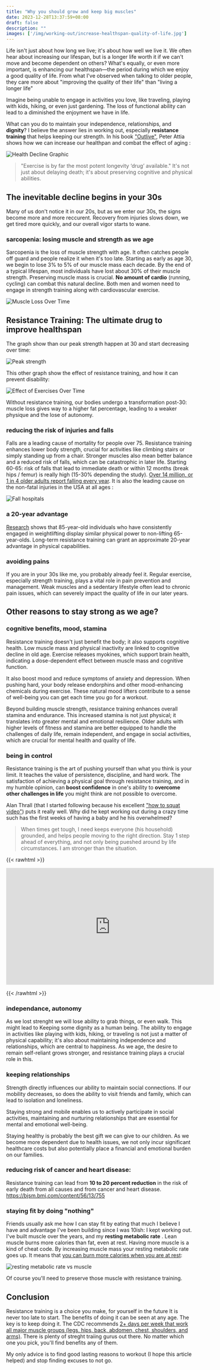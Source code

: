 ```yaml
---
title: "Why you should grow and keep big muscles"
date: 2023-12-28T13:37:59+08:00
draft: false
description: ""
images: ['/img/working-out/increase-healthspan-quality-of-life.jpg']
---
```


Life isn't just about how long we live; it's about how well we live it. We often hear about increasing our lifespan, but is a longer life worth it if we can't move and become dependent on others? What's equally, or even more important, is enhancing our healthspan—the period during which we enjoy a good quality of life. From what I've observed when talking to older people, they care more about "improving the quality of their life" than "living a longer life" 

Imagine being unable to engage in activities you love, like traveling, playing with kids, hiking, or even just gardening. The loss of functional ability can lead to a diminished the enjoyment we have in life. 

What can you do to maintain your independence, relationships, and **dignity**?  I believe the answer lies in working out, especially **resistance training** that helps keeping our strength. In his book ["Outlive"](https://peterattiamd.com/outlive/), Peter Attia shows how we can increase our healthpan and combat the effect of aging : 

![Health Decline Graphic](/img/working-out/increase-healthspan-quality-of-life.jpg)

> "Exercise is by far the most potent longevity ‘drug’ available." It's not just about delaying death; it's about preserving cognitive and physical abilities.

## The inevitable decline begins in your 30s

Many of us don't notice it in our 20s, but as we enter our 30s, the signs become more and more reccurent. Recovery from injuries slows down, we get tired more quickly, and our overall vigor starts to wane. 

### sarcopenia: losing muscle and strength as we age

Sarcopenia is the loss of muscle strength with age. It often catches people off guard and people realize it when it's too late. Starting as early as age 30, we begin to lose 3% to 5% of our muscle mass each decade. By the end of a typical lifespan, most individuals have lost about 30% of their muscle strength.
Preserving muscle mass is crucial. **No amount of cardio** (running, cycling) can combat this natural decline.  Both men and women need to engage in strength training along with cardiovascular exercise.


![Muscle Loss Over Time](/img/working-out/muscle-strengtht-loss.webp)


## Resistance Training: The ultimate drug to improve healthspan

The graph show than our peak strength happen at 30 and start decreasing over time:

![Peak strength](/img/working-out/peak-strenght.jpeg)

This other graph show the effect of resistance training, and how it can prevent disability:

![Effect of Exercises Over Time](/img/working-out/resistance-training-effect.png)

Without resistance training, our bodies undergo a transformation post-30: muscle loss gives way to a higher fat percentage, leading to a weaker physique and the lose of autonomy.

### reducing the risk of injuries and falls

Falls are a leading cause of mortality for people over 75. Resistance training enhances lower body strength, crucial for activities like climbing stairs or simply standing up from a chair. Stronger muscles also mean better balance and a reduced risk of falls, which can be catastrophic in later life. Starting 60-65: risk of falls that lead to immediate death or within 12 months (break hips / femur) is really high (15-30% depending the study). [Over 14 million, or 1 in 4 older adults report falling every year](https://www.cdc.gov/falls/data/). It is also the leading cause on the non-fatal injuries in the USA at all ages : 

![Fall hospitals](/img/working-out/fall-leading-cause-hospitals.png)


### a 20-year advantage

[Research](https://www.nsca.com/contentassets/2a4112fb355a4a48853bbafbe070fb8e/resistance_training_for_older_adults__position.1.pdf) shows that 85-year-old individuals who have consistently engaged in weightlifting display similar physical power to non-lifting 65-year-olds. Long-term resistance training can grant an approximate 20-year advantage in physical capabilities.


### avoiding pains

If you are in your 30s like me, you probably already feel it.  Regular exercise, especially strength training, plays a vital role in pain prevention and management. Weak muscles and a sedentary lifestyle often lead to chronic pain issues, which can severely impact the quality of life in our later years.


## Other reasons to stay strong as we age?

### cognitive benefits, mood, stamina

Resistance training doesn't just benefit the body; it also supports cognitive health. Low muscle mass and physical inactivity are linked to cognitive decline in old age. Exercise releases myokines, which support brain health, indicating a dose-dependent effect between muscle mass and cognitive function.

It also boost mood and reduce symptoms of anxiety and depression. When pushing hard, your body release endorphins and other mood-enhancing chemicals during exercise. These natural mood lifters contribute to a sense of well-being you can get each time you go for a workout.

Beyond building muscle strength, resistance training enhances overall stamina and endurance. This increased stamina is not just physical; it translates into greater mental and emotional resilience. Older adults with higher levels of fitness and stamina are better equipped to handle the challenges of daily life, remain independent, and engage in social activities, which are crucial for mental health and quality of life.

### being in control

Resistance training is the art of pushing yourself than what you think is your limit. It teaches the value of persistence, discipline, and hard work. The satisfaction of achieving a physical goal through resistance training, and in my humble opinion, can **boost confidence** in one's ability to **overcome other challenges in life** you might think are not possible to overcome.

Alan Thrall (that I started following because his excellent ["how to squat video"](https://www.youtube.com/watch?v=UFs6E3Ti1jg)) puts it really well. Why did he kept working out during a crazy time such has the first weeks of having a baby and he his overwhelmed?
 
> When times get tough, I need keeps everyone (his household) grounded, and helps people moving to the right direction. Stay 1 step ahead of everything, and not only being pueshed around by life circumstances. I am stronger than the situation. 

{{< rawhtml >}}

<iframe width="560" height="315" src="https://www.youtube.com/embed/NQlHBvg6Cgw?si=wsx7Pvh-gDhkrXCP&amp;start=516" title="YouTube video player" frameborder="0" allow="accelerometer; autoplay; clipboard-write; encrypted-media; gyroscope; picture-in-picture; web-share" allowfullscreen></iframe>

{{< /rawhtml >}}


### independance, autonomy

As we lost strenght we will lose ability to grab things, or even walk. This might lead to Keeping some dignity as a human being. 
The ability to engage in activities like playing with kids, hiking, or traveling is not just a matter of physical capability; it's also about maintaining independence and relationships, which are central to happiness. As we age, the desire to remain self-reliant grows stronger, and resistance training plays a crucial role in this.


### keeping relationships

Strength directly influences our ability to maintain social connections. If our mobility decreases, so does the ability to visit friends and family, which can lead to isolation and loneliness. 

Staying strong and mobile enables us to actively participate in social activities, maintaining and nurturing relationships that are essential for mental and emotional well-being.

Staying healthy is probably the best gift we can give to our children. As we become more dependent due to health issues, we not only incur significant healthcare costs but also potentially place a financial and emotional burden on our families.

### reducing risk of cancer and heart disease: 

Resistance training can lead from **10 to 20 percent reduction** in the risk of early death from all causes and from cancer and heart disease. https://bjsm.bmj.com/content/56/13/755 


### staying fit by doing "nothing"
Friends usually ask me how I can stay fit by eating that much I believe I have and advantage I've been building since I was 10ish: I kept working out. I've built muscle over the years, and my **resting metabolic rate** . Lean muscle burns more calories than fat, even at rest. Having more muscle is a kind of cheat code.  By increasing muscle mass your resting metabolic rate goes up. It means that [you can burn more calories when you are at rest]((https://www.researchgate.net/figure/Relationship-between-BMR-and-lean-body-mass_fig1_5440088)):

![resting metabolic rate vs muscle](/img/working-out/resting-metabolic-rate-vs-lean-muscle.png)

Of course you'll need to preserve those muscle with resistance training.


## Conclusion

Resistance training is a choice you make, for yourself in the future It is never too late to start. The benefits of doing it can be seen at any age. The key is to keep doing it. The CDC recommends [2+ days per week that work all major muscle groups (legs, hips, back, abdomen, chest, shoulders, and arms)](https://www.cdc.gov/physicalactivity/basics/age-chart.html). There is plenty of streght traiing gurus out there. No matter which one you pick, you'll find benefits any of them. 

My only advice is to find good lasting reasons to workout (I hope this article helped) and stop finding excuses to not go. 
